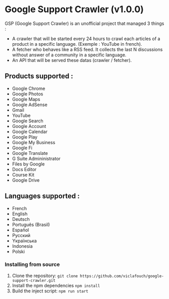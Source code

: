 # Google Support Crawler (v1.0.0)

GSP (Google Support Crawler) is an unofficial project that managed 3 things :
- A crawler that will be started every 24 hours to crawl each articles of a product in a specific language. (Exemple : YouTube in french).
- A fetcher who behaves like a RSS feed. It collects the last N discussions without answer of a community in a specific language.
- An API that will be served these datas (crawler / fetcher).

## Products supported :

- Google Chrome
- Google Photos
- Google Maps
- Google AdSense
- Gmail
- YouTube
- Google Search
- Google Account
- Google Calendar
- Google Play
- Google My Business
- Google Fi
- Google Translate
- G Suite Admininistrator
- Files by Google
- Docs Editor
- Course Kit
- Google Drive

## Languages supported :

- French
- English
- Deutsch
- Português (Brasil)
- Español
- Pусский
- Yкраїнська
- Indonesia
- Polski

### Installing from source

1. Clone the repository: `git clone https://github.com/viclafouch/google-support-crawler.git`
2. Install the npm dependencies `npm install`
3. Build the inject script: `npm run start`
